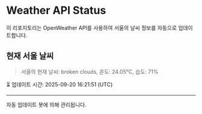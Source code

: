 
# Weather API Status

이 리포지토리는 OpenWeather API를 사용하여 서울의 날씨 정보를 자동으로 업데이트합니다.

## 현재 서울 날씨
> 서울의 현재 날씨: broken clouds, 온도: 24.05°C, 습도: 71%

⏳ 업데이트 시간: 2025-09-20 16:21:51 (UTC)

---
자동 업데이트 봇에 의해 관리됩니다.
